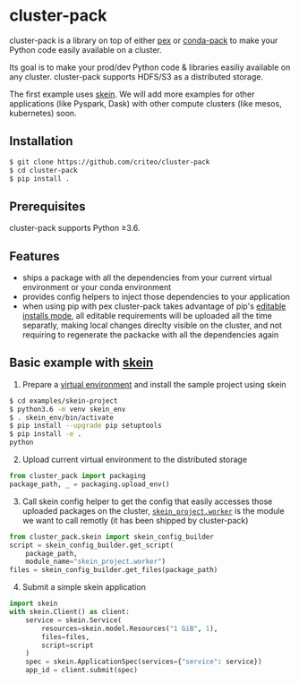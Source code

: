 # cluster-pack

cluster-pack is a library on top of either [pex][pex] or [conda-pack][conda-pack] to make your Python code easily available on a cluster.

Its goal is to make your prod/dev Python code & libraries easiliy available on any cluster. cluster-pack supports HDFS/S3 as a distributed storage.

The first example uses [skein][skein-github]. We will add more examples for other applications (like Pyspark, Dask) with other compute clusters (like mesos, kubernetes) soon.


## Installation

```bash
$ git clone https://github.com/criteo/cluster-pack
$ cd cluster-pack
$ pip install .
```

## Prerequisites

cluster-pack supports Python ≥3.6.

## Features

- ships a package with all the dependencies from your current virtual environment or your conda environment
- provides config helpers to inject those dependencies to your application
- when using pip with pex cluster-pack takes advantage of pip's [editable installs mode][editable installs mode], all editable requirements will be uploaded all the time separatly, making local changes direclty visible on the cluster, and not requiring to regenerate the packacke with all the dependencies again


## Basic example with [skein][skein]


1) Prepare a [virtual environment][virtual environment] and install the sample project using skein

```bash
$ cd examples/skein-project
$ python3.6 -m venv skein_env
$ . skein_env/bin/activate
$ pip install --upgrade pip setuptools
$ pip install -e .
python
```

2) Upload current virtual environment to the distributed storage

```python
from cluster_pack import packaging
package_path, _ = packaging.upload_env()
```

3) Call skein config helper to get the config that easily accesses those uploaded packages on the cluster,
   [`skein_project.worker`][skein_project.worker] is the module we want to call remotly (it has been shipped by cluster-pack)

```python
from cluster_pack.skein import skein_config_builder
script = skein_config_builder.get_script(
    package_path, 
    module_name="skein_project.worker")
files = skein_config_builder.get_files(package_path)
```

4) Submit a simple skein application

```python
import skein
with skein.Client() as client:
    service = skein.Service(
        resources=skein.model.Resources("1 GiB", 1),
        files=files,
        script=script
    )
    spec = skein.ApplicationSpec(services={"service": service})
    app_id = client.submit(spec)
```

[pex]: (https://github.com/pantsbuild/pex)
[conda-pack]: (https://github.com/conda/conda-pack)
[editable installs mode]: (https://pip.pypa.io/en/stable/reference/pip_install/#editable-installs)
[skein_project.worker]: https://github.com/criteo/cluster-pack/blob/master/cluster_pack/examples/skein-project/skein_project/worker.py
[virtual environment]: (https://docs.python.org/3/tutorial/venv.html)
[skein-github]: (https://github.com/jcrist/skein)
[skein]: (https://jcrist.github.io/skein/quickstart.html)
